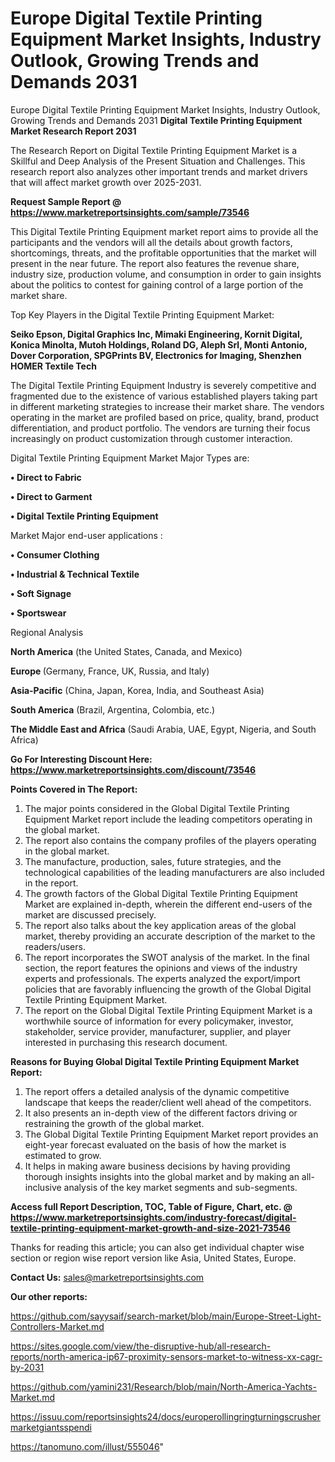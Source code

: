 # Europe Digital Textile Printing Equipment Market Insights, Industry Outlook, Growing Trends and Demands 2031
Europe Digital Textile Printing Equipment Market Insights, Industry Outlook, Growing Trends and Demands 2031
<strong>Digital Textile Printing Equipment Market Research Report 2031</strong>

The Research Report on Digital Textile Printing Equipment Market is a Skillful and Deep Analysis of the Present Situation and Challenges. This research report also analyzes other important trends and market drivers that will affect market growth over 2025-2031.

<strong>Request Sample Report @ <a href=https://www.marketreportsinsights.com/sample/73546>https://www.marketreportsinsights.com/sample/73546</a></strong>

This Digital Textile Printing Equipment market report aims to provide all the participants and the vendors will all the details about growth factors, shortcomings, threats, and the profitable opportunities that the market will present in the near future. The report also features the revenue share, industry size, production volume, and consumption in order to gain insights about the politics to contest for gaining control of a large portion of the market share.

Top Key Players in the Digital Textile Printing Equipment Market:

<strong>Seiko Epson, Digital Graphics Inc, Mimaki Engineering, Kornit Digital, Konica Minolta, Mutoh Holdings, Roland DG, Aleph Srl, Monti Antonio, Dover Corporation, SPGPrints BV, Electronics for Imaging, Shenzhen HOMER Textile Tech</strong>

The Digital Textile Printing Equipment Industry is severely competitive and fragmented due to the existence of various established players taking part in different marketing strategies to increase their market share. The vendors operating in the market are profiled based on price, quality, brand, product differentiation, and product portfolio. The vendors are turning their focus increasingly on product customization through customer interaction.

Digital Textile Printing Equipment Market Major Types are:

<strong>• Direct to Fabric

• Direct to Garment

• Digital Textile Printing Equipment</strong>

Market Major end-user applications :

<strong>• Consumer Clothing

• Industrial & Technical Textile

• Soft Signage

• Sportswear</strong>

Regional Analysis

</u><strong><b>North America</b></strong> (the United States, Canada, and Mexico)

<strong><b>Europe </b></strong>(Germany, France, UK, Russia, and Italy)

<strong><b>Asia-Pacific</b></strong> (China, Japan, Korea, India, and Southeast Asia)

<strong><b>South America</b></strong> (Brazil, Argentina, Colombia, etc.)

<strong><b>The Middle East and Africa</b></strong> (Saudi Arabia, UAE, Egypt, Nigeria, and South Africa)

<strong>Go For Interesting Discount Here: <a href=https://www.marketreportsinsights.com/discount/73546>https://www.marketreportsinsights.com/discount/73546</a></strong>

<strong>Points Covered in The Report:</strong>
<ol>
  <li>The major points considered in the Global Digital Textile Printing Equipment Market report include the leading competitors operating in the global market.</li>
  <li>The report also contains the company profiles of the players operating in the global market.</li>
  <li>The manufacture, production, sales, future strategies, and the technological capabilities of the leading manufacturers are also included in the report.</li>
  <li>The growth factors of the Global Digital Textile Printing Equipment Market are explained in-depth, wherein the different end-users of the market are discussed precisely.</li>
  <li>The report also talks about the key application areas of the global market, thereby providing an accurate description of the market to the readers/users.</li>
  <li>The report incorporates the SWOT analysis of the market. In the final section, the report features the opinions and views of the industry experts and professionals. The experts analyzed the export/import policies that are favorably influencing the growth of the Global Digital Textile Printing Equipment Market.</li>
  <li>The report on the Global Digital Textile Printing Equipment Market is a worthwhile source of information for every policymaker, investor, stakeholder, service provider, manufacturer, supplier, and player interested in purchasing this research document.</li>
</ol>
<strong>Reasons for Buying Global Digital Textile Printing Equipment Market Report:</strong>

<ol>
  <li>The report offers a detailed analysis of the dynamic competitive landscape that keeps the reader/client well ahead of the competitors.</li>
  <li>It also presents an in-depth view of the different factors driving or restraining the growth of the global market.</li>
  <li>The Global Digital Textile Printing Equipment Market report provides an eight-year forecast evaluated on the basis of how the market is estimated to grow.</li>
  <li>It helps in making aware business decisions by having providing thorough insights insights into the global market and by making an all-inclusive analysis of the key market segments and sub-segments.</li>
</ol>
<strong>Access full Report Description, TOC, Table of Figure, Chart, etc. @ <a href=https://www.marketreportsinsights.com/industry-forecast/digital-textile-printing-equipment-market-growth-and-size-2021-73546>https://www.marketreportsinsights.com/industry-forecast/digital-textile-printing-equipment-market-growth-and-size-2021-73546</a></strong>


Thanks for reading this article; you can also get individual chapter wise section or region wise report version like Asia, United States, Europe.

<strong>Contact Us:</strong>
sales@marketreportsinsights.com

<strong>Our other reports:</strong>

<a href=https://github.com/sayysaif/search-market/blob/main/Europe-Street-Light-Controllers-Market.md>https://github.com/sayysaif/search-market/blob/main/Europe-Street-Light-Controllers-Market.md</a>

<a href=https://sites.google.com/view/the-disruptive-hub/all-research-reports/north-america-ip67-proximity-sensors-market-to-witness-xx-cagr-by-2031>https://sites.google.com/view/the-disruptive-hub/all-research-reports/north-america-ip67-proximity-sensors-market-to-witness-xx-cagr-by-2031</a>

<a href=https://github.com/yamini231/Research/blob/main/North-America-Yachts-Market.md>https://github.com/yamini231/Research/blob/main/North-America-Yachts-Market.md</a>

<a href=https://issuu.com/reportsinsights24/docs/europerollingringturningscrushermarketgiantsspendi>https://issuu.com/reportsinsights24/docs/europerollingringturningscrushermarketgiantsspendi</a>

<a href=https://tanomuno.com/illust/555046>https://tanomuno.com/illust/555046</a>"
